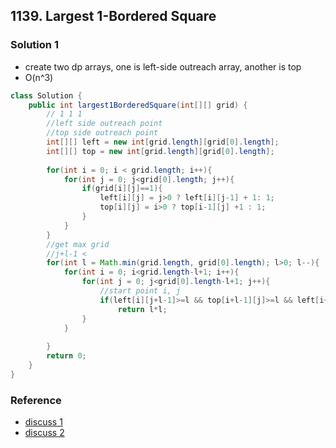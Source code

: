 ## 1139. Largest 1-Bordered Square

### Solution 1
- create two dp arrays, one is left-side outreach array, another is top
- O(n^3)
```java
class Solution {
    public int largest1BorderedSquare(int[][] grid) {
        // 1 1 1
        //left side outreach point
        //top side outreach point
        int[][] left = new int[grid.length][grid[0].length]; 
        int[][] top = new int[grid.length][grid[0].length];
        
        for(int i = 0; i < grid.length; i++){
            for(int j = 0; j<grid[0].length; j++){
                if(grid[i][j]==1){
                    left[i][j] = j>0 ? left[i][j-1] + 1: 1;
                    top[i][j] = i>0 ? top[i-1][j] +1 : 1;
                }
            }
        }
        //get max grid
        //j+l-1 < 
        for(int l = Math.min(grid.length, grid[0].length); l>0; l--){
            for(int i = 0; i<grid.length-l+1; i++){
                for(int j = 0; j<grid[0].length-l+1; j++){
                    //start point i, j
                    if(left[i][j+l-1]>=l && top[i+l-1][j]>=l && left[i+l-1][j+l-1]>=l && top[i+l-1][j+l-1]>=l)
                        return l*l;
                }
            }
            
        } 
        return 0;
    }
}
```

### Reference
- [discuss 1](https://leetcode.com/problems/largest-1-bordered-square/discuss/345265/c%2B%2B-beats-100-(both-time-and-memory)-concise-with-algorithm-and-image)
- [discuss 2](https://leetcode.com/problems/largest-1-bordered-square/discuss/345233/JavaC%2B%2BPython-Straight-Forward)
